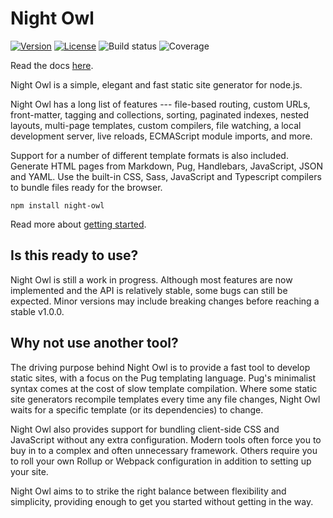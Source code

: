 # Night Owl

[![Version][version badge]][package url]
[![License][licence badge]][licence url]
![Build status][test badge]
![Coverage][coverage badge]

Read the docs [here][documentation].

<!-- skip -->

Night Owl is a simple, elegant and fast static site generator for node.js.

Night Owl has a long list of features --- file-based
routing, custom URLs, front-matter, tagging and collections, sorting, paginated
indexes, nested layouts, multi-page templates, custom compilers, file watching,
a local development server, live reloads, ECMAScript module imports, and more.

Support for a number of different template formats is also included. Generate
HTML pages from Markdown, Pug, Handlebars, JavaScript, JSON and YAML. Use the
built-in CSS, Sass, JavaScript and Typescript compilers to bundle files ready
for the browser.

```cli
npm install night-owl
```

Read more about [getting started].

## Is this ready to use?

Night Owl is still a work in progress. Although most features are now
implemented and the API is relatively stable, some bugs can still be expected.
Minor versions may include breaking changes before reaching a stable v1.0.0.

## Why not use another tool?

The driving purpose behind Night Owl is to provide a fast tool to develop static
sites, with a focus on the Pug templating language. Pug's minimalist syntax
comes at the cost of slow template compilation. Where some static site
generators recompile templates every time any file changes, Night Owl waits for
a specific template (or its dependencies) to change.

Night Owl also provides support for bundling client-side CSS and JavaScript
without any extra configuration. Modern tools often force you to buy in
to a complex and often unnecessary framework. Others require you to roll your
own Rollup or Webpack configuration in addition to setting up your site.

Night Owl aims to to strike the right balance between flexibility and
simplicity, providing enough to get you started without getting in the way.

[documentation]: https://night-owl.s-ings.com/
[getting started]: https://night-owl.s-ings.com/docs/intro/install/
[version badge]: https://img.shields.io/npm/v/night-owl.svg
[package url]: https://npmjs.org/package/night-owl
[licence badge]: https://img.shields.io/github/license/stephenhutchings/night-owl.svg?color=1c2335
[licence url]: https://github.com/stephenhutchings/night-owl/blob/master/LICENSE.md
[test badge]: https://github.com/stephenhutchings/night-owl/workflows/Docs/badge.svg?branch=master
[coverage badge]: https://night-owl.s-ings.com/assets/coverage.svg
